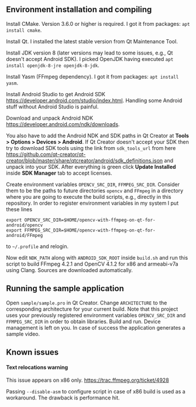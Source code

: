 ## Environment installation and compiling

Install CMake. Version 3.6.0 or higher is required. I got it from packages: ```apt install cmake```.

Install Qt. I installed the latest stable version from Qt Maintenance Tool.

Install JDK version 8 (later versions may lead to some issues, e.g., Qt doesn't accept Android SDK). I picked OpenJDK having executed ```apt install openjdk-8-jre openjdk-8-jdk```.

Install Yasm (FFmpeg dependency). I got it from packages: ```apt install yasm```.

Install Android Studio to get Android SDK https://developer.android.com/studio/index.html. Handling some Android stuff without Android Studio is painful.

Download and unpack Android NDK https://developer.android.com/ndk/downloads.

You also have to add the Android NDK and SDK paths in Qt Creator at **Tools > Options > Devices > Android**. If Qt Creator doesn't accept your SDK then try to download SDK tools using the link from `sdk_tools_url` from here https://github.com/qt-creator/qt-creator/blob/master/share/qtcreator/android/sdk_definitions.json and unpack into your SDK. After everything is green click **Update Installed** inside **SDK Manager** tab to accept licenses.

Create environment variables `OPENCV_SRC_DIR`, `FFMPEG_SRC_DIR`. Consider them to be the paths to future directories `opencv` and `FFmpeg` in a directory where you are going to execute the build scripts, e.g., directly in this repository. In order to register environment variables in my system I put these lines

```
export OPENCV_SRC_DIR=$HOME/opencv-with-ffmpeg-on-qt-for-android/opencv
export FFMPEG_SRC_DIR=$HOME/opencv-with-ffmpeg-on-qt-for-android/FFmpeg
```

to `~/.profile` and relogin.

Now edit `NDK_PATH` along with `ANDROID_SDK_ROOT` inside `build.sh` and run this script to build FFmpeg 4.2.1 and OpenCV 4.1.2 for x86 and armeabi-v7a using Clang. Sources are downloaded automatically.

## Running the sample application

Open `sample/sample.pro` in Qt Creator. Change `ARCHITECTURE` to the corresponding architecture for your current build. Note that this project uses your previously registered environment variables `OPENCV_SRC_DIR` and `FFMPEG_SRC_DIR` in order to obtain libraries. Build and run. Device management is left on you. In case of success the application generates a sample video.

## Known issues

#### Text relocations warning

This issue appears on x86 only. https://trac.ffmpeg.org/ticket/4928

Passing `--disable-asm` to configure script in case of x86 build is used as a workaround. The drawback is performance hit.
